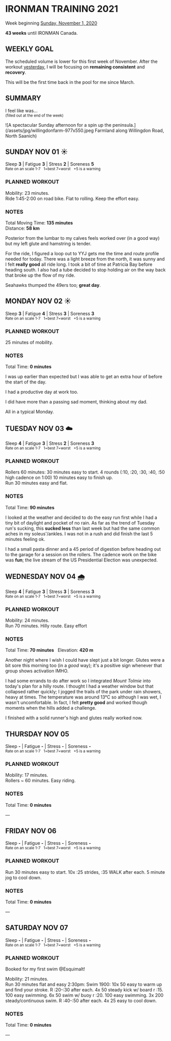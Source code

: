 # IRONMAN TRAINING 2021
Week beginning [Sunday, November 1, 2020](javascript:flkty.select(3);)

**43 weeks** until IRONMAN Canada.

## WEEKLY GOAL
The scheduled volume is lower for this first week of November.  After the workout [yesterday](ironman2021-44weeksout), I will be focusing on **remaining consistent** and **recovery**.

This will be the first time back in the pool for me since March.

## SUMMARY
I feel like was...   
<sup>(filled out at the end of the week)</sup>
<!--OVERTRAINING|ON THE EDGE|STAYING CONSISTENT|LAGGING A BIT-->

![A spectacular Sunday afternoon for a spin up the peninsula.](/assets/jpg/willingdonfarm-977x550.jpeg Farmland along Willingdon Road, North Saanich)

## SUNDAY NOV 01 ☀️
Sleep **3** | Fatigue **3** | Stress **2** | Soreness **5**  
<sup>Rate on an scale 1-7 &nbsp; 1=best 7=worst &nbsp; +5 is a warning</sup>

### PLANNED WORKOUT
Mobility: 23 minutes.    
Ride 1:45-2:00 on road bike. Flat to rolling. Keep the effort easy.

### NOTES
Total Moving Time: **135 minutes**  
Distance: **58 km**

Posterior from the lumbar to my calves feels worked over (in a good way) but my left glute and hamstring is tender.

For the ride, I figured a loop out to YYJ gets me the time and route profile needed for today.  There was a light breeze from the north, it was sunny and I felt **really good** all ride long.  I took a bit of time at Patricia Bay before heading south.  I also had a tube decided to stop holding air on the way back that broke up the flow of my ride.

Seahawks thumped the 49ers too; **great day**. 

<!---->
## MONDAY NOV 02 ☀️
Sleep **3** | Fatigue **4** | Stress **3** | Soreness **3**  
<sup>Rate on an scale 1-7 &nbsp; 1=best 7=worst &nbsp; +5 is a warning</sup>

### PLANNED WORKOUT
25 minutes of mobility.

### NOTES
Total Time: **0 minutes**

I was up earlier than expected but I was able to get an extra hour of before the start of the day.

I had a productive day at work too. 

I did have more than a passing sad moment, thinking about my dad.       

All in a typical Monday.

<!---->
## TUESDAY NOV 03 ☁️
Sleep **4** | Fatigue **3** | Stress **2** | Soreness **3**  
<sup>Rate on an scale 1-7 &nbsp; 1=best 7=worst &nbsp; +5 is a warning</sup>

### PLANNED WORKOUT
Rollers 60 minutes: 30 minutes easy to start. 4 rounds (:10, :20, :30, :40, :50 high cadence on 1:00) 10 minutes easy to finish up.   
Run 30 minutes easy and flat.

### NOTES
Total Time: **90 minutes**

I looked at the weather and decided to do the easy run first while I had a tiny bit of daylight and pocket of no rain.  As far as the trend of Tuesday run's sucking, this **sucked less** than last week but had the same common aches in my soleus'/ankles.  I was not in a rush and did finish the last 5 minutes feeling ok.

I had a small pasta dinner and a 45 period of digestion before heading out to the garage for a session on the rollers.  The cadence work on the bike was **fun**; the live stream of the US Presidential Election was unexpected.  

<!---->
## WEDNESDAY NOV 04 🌧
Sleep **4** | Fatigue **3** | Stress **3** | Soreness **3**  
<sup>Rate on an scale 1-7 &nbsp; 1=best 7=worst &nbsp; +5 is a warning</sup>

### PLANNED WORKOUT
Mobility: 24 minutes.  
Run 70 minutes. Hilly route. Easy effort

### NOTES
Total Time: **70 minutes** &nbsp; Elevation: **420 m**

Another night where I wish I could have slept just a bit longer.   Glutes were a bit sore this morning too (in a _good_ way); it's a positive sign whenever that group shows activation IMHO.

I had some errands to do after work so I integrated _Mount Tolmie_ into today's plan for a hilly route.  I thought I had a weather window but that collapsed rather quickly; I jogged the trails of the park under rain showers, heavy at times.  The temperature was around 13°C so although I was wet, I wasn't uncomfortable.  In fact, I felt **pretty good** and worked though moments when the hills added a challenge.
 
 I finished with a solid runner's high and glutes really worked now.
<!---->
## THURSDAY NOV 05
Sleep **-** | Fatigue **-** | Stress **-** | Soreness **-**  
<sup>Rate on an scale 1-7 &nbsp; 1=best 7=worst &nbsp; +5 is a warning</sup>

### PLANNED WORKOUT
Mobility: 17 minutes.   
Rollers ~ 60 minutes. Easy riding.

### NOTES
Total Time: **0 minutes**

&mdash; 


<!---->
## FRIDAY NOV 06
Sleep **-** | Fatigue **-** | Stress **-** | Soreness **-**  
<sup>Rate on an scale 1-7 &nbsp; 1=best 7=worst &nbsp; +5 is a warning</sup>

### PLANNED WORKOUT
Run 30 minutes easy to start. 10x :25 strides, :35 WALK after each. 5 minute jog to cool down.

### NOTES
Total Time: **0 minutes**

&mdash; 


<!---->
## SATURDAY NOV 07
Sleep **-** | Fatigue **-** | Stress **-** | Soreness **-**  
<sup>Rate on an scale 1-7 &nbsp; 1=best 7=worst &nbsp; +5 is a warning</sup>

### PLANNED WORKOUT
Booked for my first swim @Esquimalt!

Mobility: 21 minutes.   
Run 30 minutes flat and easy
2:30pm: Swim 1900: 10x 50 easy to warm up and find your stroke. R :20-:30 after each. 4x 50 steady kick w/ board r :15. 100 easy swimming. 6x 50 swim w/ buoy r :20. 100 easy swimming. 3x 200 steady/continuous swim. R :40-:50 after each. 4x 25 easy to cool down.

### NOTES
Total Time: **0 minutes**

&mdash;